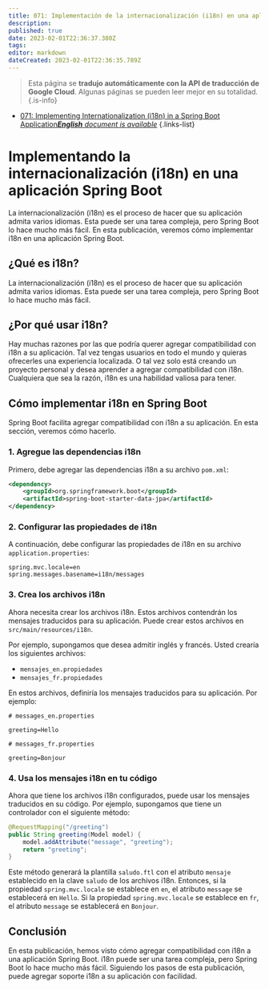 ```yaml
---
title: 071: Implementación de la internacionalización (i18n) en una aplicación Spring Boot
description: 
published: true
date: 2023-02-01T22:36:37.380Z
tags: 
editor: markdown
dateCreated: 2023-02-01T22:36:35.789Z
---
```


> Esta página se **tradujo automáticamente con la API de traducción de Google Cloud**.
Algunas páginas se pueden leer mejor en su totalidad.{.is-info}



- [071: Implementing Internationalization (i18n) in a Spring Boot Application***English** document is available*](/en/Knowledge-base/Spring-Boot/Learning/071-implementing-internationalization-i18n-in-a-spring-boot-application)
{.links-list}


# Implementando la internacionalización (i18n) en una aplicación Spring Boot

La internacionalización (i18n) es el proceso de hacer que su aplicación admita varios idiomas. Esta puede ser una tarea compleja, pero Spring Boot lo hace mucho más fácil. En esta publicación, veremos cómo implementar i18n en una aplicación Spring Boot.

## ¿Qué es i18n?

La internacionalización (i18n) es el proceso de hacer que su aplicación admita varios idiomas. Esta puede ser una tarea compleja, pero Spring Boot lo hace mucho más fácil.

## ¿Por qué usar i18n?

Hay muchas razones por las que podría querer agregar compatibilidad con i18n a su aplicación. Tal vez tengas usuarios en todo el mundo y quieras ofrecerles una experiencia localizada. O tal vez solo está creando un proyecto personal y desea aprender a agregar compatibilidad con i18n. Cualquiera que sea la razón, i18n es una habilidad valiosa para tener.

## Cómo implementar i18n en Spring Boot

Spring Boot facilita agregar compatibilidad con i18n a su aplicación. En esta sección, veremos cómo hacerlo.

### 1. Agregue las dependencias i18n

Primero, debe agregar las dependencias i18n a su archivo `pom.xml`:

```xml
<dependency>
    <groupId>org.springframework.boot</groupId>
    <artifactId>spring-boot-starter-data-jpa</artifactId>
</dependency>
```

### 2. Configurar las propiedades de i18n

A continuación, debe configurar las propiedades de i18n en su archivo `application.properties`:

```properties
spring.mvc.locale=en
spring.messages.basename=i18n/messages
```

### 3. Crea los archivos i18n

Ahora necesita crear los archivos i18n. Estos archivos contendrán los mensajes traducidos para su aplicación. Puede crear estos archivos en `src/main/resources/i18n`.

Por ejemplo, supongamos que desea admitir inglés y francés. Usted crearía los siguientes archivos:

- `mensajes_en.propiedades`
- `mensajes_fr.propiedades`

En estos archivos, definiría los mensajes traducidos para su aplicación. Por ejemplo:

```properties
# messages_en.properties

greeting=Hello
```

```properties
# messages_fr.properties

greeting=Bonjour
```

### 4. Usa los mensajes i18n en tu código

Ahora que tiene los archivos i18n configurados, puede usar los mensajes traducidos en su código. Por ejemplo, supongamos que tiene un controlador con el siguiente método:

```java
@RequestMapping("/greeting")
public String greeting(Model model) {
    model.addAttribute("message", "greeting");
    return "greeting";
}
```

Este método generará la plantilla `saludo.ftl` con el atributo `mensaje` establecido en la clave `saludo` de los archivos i18n. Entonces, si la propiedad `spring.mvc.locale` se establece en `en`, el atributo `message` se establecerá en `Hello`. Si la propiedad `spring.mvc.locale` se establece en `fr`, el atributo `message` se establecerá en `Bonjour`.

## Conclusión

En esta publicación, hemos visto cómo agregar compatibilidad con i18n a una aplicación Spring Boot. i18n puede ser una tarea compleja, pero Spring Boot lo hace mucho más fácil. Siguiendo los pasos de esta publicación, puede agregar soporte i18n a su aplicación con facilidad.